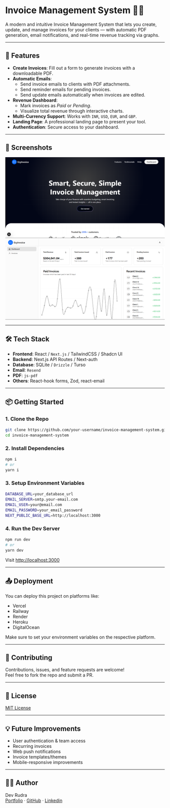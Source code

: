 # Invoice Management System 💼📨

A modern and intuitive Invoice Management System that lets you create, update, and manage invoices for your clients — with automatic PDF generation, email notifications, and real-time revenue tracking via graphs.

---

## 🚀 Features

- **Create Invoices**: Fill out a form to generate invoices with a downloadable PDF.
- **Automatic Emails**:
  - Send invoice emails to clients with PDF attachments.
  - Send reminder emails for pending invoices.
  - Send update emails automatically when invoices are edited.
- **Revenue Dashboard**:
  - Mark invoices as _Paid_ or _Pending_.
  - Visualize total revenue through interactive charts.
- **Multi-Currency Support**: Works with `INR`, `USD`, `EUR`, and `GBP`.
- **Landing Page**: A professional landing page to present your tool.
- **Authentication**: Secure access to your dashboard.

---

## 📸 Screenshots

![Landing Page Screenshot](/public/images/landing.png)
![Dashboard Screenshot](/public/images/dashboard.png)

---

## 🛠️ Tech Stack

- **Frontend**: React / `Next.js` / TailwindCSS / Shadcn UI
- **Backend**: Next.js API Routes / Next-auth
- **Database**: SQLite / `Drizzle` / Turso
- **Email**: `Resend`
- **PDF**: `js-pdf`
- **Others**: React-hook forms, Zod, react-email

---

## 📦 Getting Started

### 1. Clone the Repo

```bash
git clone https://github.com/your-username/invoice-management-system.git
cd invoice-management-system
```

### 2. Install Dependencies

```bash
npm i
# or
yarn i
```

### 3. Setup Environment Variables

```bash
DATABASE_URL=your_database_url
EMAIL_SERVER=smtp.your-email.com
EMAIL_USER=your@email.com
EMAIL_PASSWORD=your_email_password
NEXT_PUBLIC_BASE_URL=http://localhost:3000
```

### 4. Run the Dev Server

```bash
npm run dev
# or
yarn dev
```

Visit [http://localhost:3000](http://localhost:3000)

---

## 📤 Deployment

You can deploy this project on platforms like:

- Vercel
- Railway
- Render
- Heroku
- DigitalOcean

Make sure to set your environment variables on the respective platform.

---

## 🤝 Contributing

Contributions, issues, and feature requests are welcome!  
Feel free to fork the repo and submit a PR.

---

## 📄 License

[MIT License](./LICENSE)

---

## 💡 Future Improvements

- User authentication & team access
- Recurring invoices
- Web push notifications
- Invoice templates/themes
- Mobile-responsive improvements

---

## 👨‍💻 Author

Dev Rudra  
[Portfolio](https://rudracode.com) · [GitHub](https://github.com/devrudra) · [Linkedin](https://www.linkedin.com/in/devrudraa/)
